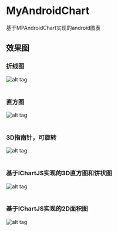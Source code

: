 # MyAndroidChart

基于MPAndroidChart实现的android图表

## 效果图

### 折线图
![alt tag](https://github.com/Thanks-xie/MyAndroidChart/blob/master/rendering_image/lineChartBase.png)
<br/><br/>

### 直方图
![alt tag](https://github.com/Thanks-xie/MyAndroidChart/blob/master/rendering_image/barChartBase.png)
<br/><br/>

### 3D指南针，可旋转
![alt tag](https://github.com/Thanks-xie/MyAndroidChart/blob/master/rendering_image/compass3d.png)
<br/><br/>

### 基于IChartJS实现的3D直方图和饼状图
![alt tag](https://github.com/Thanks-xie/MyAndroidChart/blob/master/rendering_image/ichartjs3D_barchart_piechart.png)
<br/><br/>

### 基于IChartJS实现的2D面积图
![alt tag](https://github.com/Thanks-xie/MyAndroidChart/blob/master/rendering_image/ichartjs_area2d.png)
<br/><br/>